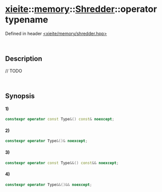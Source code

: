 # [xieite](../../../../../../xieite.md)\:\:[memory](../../../../../../memory.md)\:\:[Shredder<Type>](../../../../shredder.md)\:\:operator typename
Defined in header [<xieite/memory/shredder.hpp>](../../../../../../../include/xieite/memory/shredder.hpp)

&nbsp;

## Description
// TODO

&nbsp;

## Synopsis
#### 1)
```cpp
constexpr operator const Type&() const& noexcept;
```
#### 2)
```cpp
constexpr operator Type&()& noexcept;
```
#### 3)
```cpp
constexpr operator const Type&&() const&& noexcept;
```
#### 4)
```cpp
constexpr operator Type&&()&& noexcept;
```
